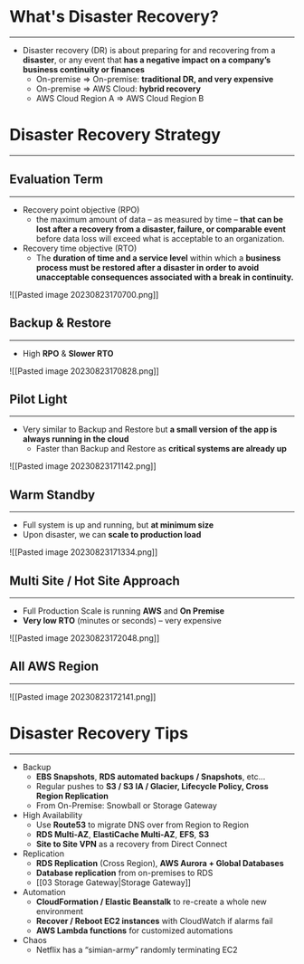 # What's Disaster Recovery?
---

* Disaster recovery (DR) is about preparing for and recovering from a **disaster**, or any event that **has a negative impact on a company’s business continuity or finances**
	* On-premise => On-premise: **traditional DR, and very expensive**
	* On-premise => AWS Cloud: **hybrid recovery**
	* AWS Cloud Region A => AWS Cloud Region B

# Disaster Recovery Strategy
---

## Evaluation Term
---

* Recovery point objective (RPO)
	* the maximum amount of data – as measured by time – **that can be lost after a recovery from a disaster, failure, or comparable event** before data loss will exceed what is acceptable to an organization.
* Recovery time objective (RTO)
	* The **duration of time and a service level** within which a **business process must be restored after a disaster in order to avoid unacceptable consequences associated with a break in continuity.**

![[Pasted image 20230823170700.png]]

## Backup & Restore 
---

* High **RPO** & **Slower RTO**

![[Pasted image 20230823170828.png]]

## Pilot Light
---

* Very similar to Backup and Restore but **a small version of the app is always running in the cloud**
	* Faster than Backup and Restore as **critical systems are already up**

![[Pasted image 20230823171142.png]]

## Warm Standby
---

* Full system is up and running, but **at minimum size**
* Upon disaster, we can **scale to production load**

![[Pasted image 20230823171334.png]]

## Multi Site / Hot Site Approach
---

* Full Production Scale is running **AWS** and **On Premise**
* **Very low RTO** (minutes or seconds) – very expensive

![[Pasted image 20230823172048.png]]

## All AWS Region
---

![[Pasted image 20230823172141.png]]

# Disaster Recovery Tips
---

* Backup 
	* **EBS Snapshots**, **RDS automated backups** **/ Snapshots**, etc… 
	* Regular pushes to **S3 / S3 IA / Glacier, Lifecycle Policy, Cross Region Replication** 
	* From On-Premise: Snowball or Storage Gateway 
* High Availability 
	* Use **Route53** to migrate DNS over from Region to Region 
	* **RDS Multi-AZ**, **ElastiCache Multi-AZ**, **EFS**, **S3** 
	* **Site to Site VPN** as a recovery from Direct Connect 
* Replication 
	* **RDS Replication** (Cross Region), **AWS Aurora + Global Databases** 
	* **Database replication** from on-premises to RDS 
	* [[03 Storage Gateway|Storage Gateway]] 
* Automation 
	* **CloudFormation / Elastic Beanstalk** to re-create a whole new environment
	* **Recover / Reboot EC2 instances** with CloudWatch if alarms fail 
	* **AWS Lambda functions** for customized automations 
* Chaos 
	* Netflix has a “simian-army” randomly terminating EC2